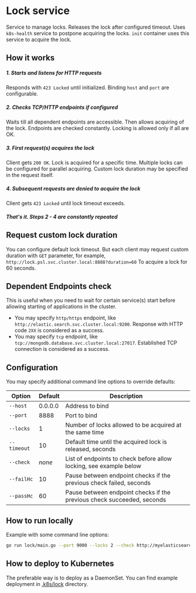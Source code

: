 # Lock service
Service to manage locks. Releases the lock after configured timeout.
Uses `k8s-health` service to postpone acquiring the locks.
`init` container uses this service to acquire the lock.

## How it works

##### 1. Starts and listens for HTTP requests
Responds with `423 Locked` until initialized.
Binding `host` and `port` are configurable.

##### 2. Checks TCP/HTTP endpoints if configured
Waits till all dependent endpoints are accessible. Then allows acquiring of the lock. 
Endpoints are checked constantly. Locking is allowed only if all are OK.

##### 3. First request(s) acquires the lock
Client gets `200 OK`. Lock is acquired for a specific time. Multiple locks can be configured for parallel acquiring.
Custom lock duration may be specified in the request itself.

##### 4. Subsequent requests are denied to acquire the lock
Client gets `423 Locked` until lock timeout exceeds.

##### That's it. Steps 2 - 4 are constantly repeated

## Request custom lock duration
You can configure default lock timeout. But each client may request custom duration with `GET` parameter, for example, 
`http://lock.psl.svc.cluster.local:8888?duration=60`
To acquire a lock for 60 seconds.

## Dependent Endpoints check
This is useful when you need to wait for certain service(s) start before allowing starting of applications in the cluster.
* You may specify `http/https` endpoint, like `http://elastic.search.svc.cluster.local:9200`.
  Response with HTTP code `2XX` is considered as a success.
* You may specify `tcp` endpoint, like `tcp://mongodb.database.svc.cluster.local:27017`.
  Established TCP connection is considered as a success.

## Configuration
You may specify additional command line options to override defaults:

| Option      | Default | Description                                                            |
|-------------|---------|------------------------------------------------------------------------|
| `--host`    | 0.0.0.0 | Address to bind                                                        |
| `--port`    | 8888    | Port to bind                                                           |
| `--locks`   | 1       | Number of locks allowed to be acquired at the same time                |
| `--timeout` | 10      | Default time until the acquired lock is released, seconds              |
| `--check`   | *none*  | List of endpoints to check before allow locking, see example below     |
| `--failHc`  | 10      | Pause between endpoint checks if the previous check failed, seconds    |
| `--passHc`  | 60      | Pause between endpoint checks if the previous check succeeded, seconds |

## How to run locally
Example with some command line options:
```bash
go run lock/main.go --port 9000 --locks 2 --check http://myelasticsearch:9200 --check tcp://mymongodb:27017
```

## How to deploy to Kubernetes
The preferable way is to deploy as a DaemonSet.
You can find example deployment in [.k8s/lock](../.k8s/lock) directory.

